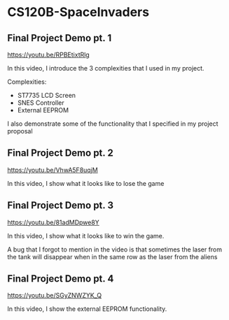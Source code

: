# CS120B-SpaceInvaders

## Final Project Demo pt. 1
https://youtu.be/RPBEtixtRlg

In this video, I introduce the 3 complexities that I used in my project.

Complexities:
- ST7735 LCD Screen
- SNES Controller
- External EEPROM

I also demonstrate some of the functionality that I specified in my project proposal

## Final Project Demo pt. 2
https://youtu.be/VhwA5F8uqjM

In this video, I show what it looks like to lose the game

## Final Project Demo pt. 3
https://youtu.be/81adMDpwe8Y

In this video, I show what it looks like to win the game.

A bug that I forgot to mention in the video is that sometimes the laser from the tank will disappear when in the same row as the laser from the aliens

## Final Project Demo pt. 4
https://youtu.be/SGyZNWZYK_Q

In this video, I show the external EEPROM functionality.
